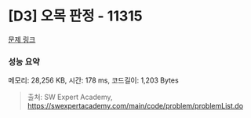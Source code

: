 # [D3] 오목 판정 - 11315 

[문제 링크](https://swexpertacademy.com/main/code/problem/problemDetail.do?contestProbId=AXaSUPYqPYMDFASQ) 

### 성능 요약

메모리: 28,256 KB, 시간: 178 ms, 코드길이: 1,203 Bytes



> 출처: SW Expert Academy, https://swexpertacademy.com/main/code/problem/problemList.do
